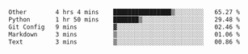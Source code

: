 <!--START_SECTION:waka-->

```txt
Other        4 hrs 4 mins    ████████████████▒░░░░░░░░   65.27 %
Python       1 hr 50 mins    ███████▒░░░░░░░░░░░░░░░░░   29.48 %
Git Config   9 mins          ▓░░░░░░░░░░░░░░░░░░░░░░░░   02.46 %
Markdown     3 mins          ▒░░░░░░░░░░░░░░░░░░░░░░░░   01.06 %
Text         3 mins          ▒░░░░░░░░░░░░░░░░░░░░░░░░   00.86 %
```

<!--END_SECTION:waka-->

